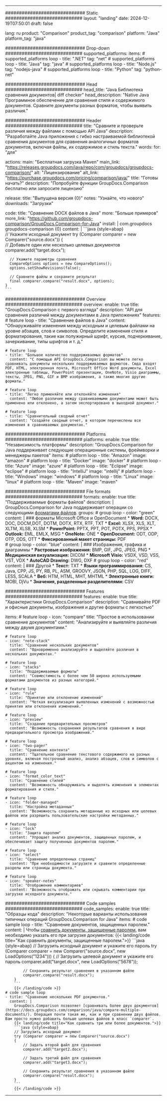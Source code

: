 
---
############################# Static ############################
layout: "landing"
date: 2024-12-19T07:50:01
draft: false

lang: ru
product: "Comparison"
product_tag: "comparison"
platform: "Java"
platform_tag: "java"

############################# Drop-down ############################
supported_platforms:
  items:
    # supported_platforms loop
    - title: ".NET"
      tag: "net"
    # supported_platforms loop
    - title: "Java"
      tag: "java"
    # supported_platforms loop
    - title: "Node.js"
      tag: "nodejs-java"
    # supported_platforms loop
    - title: "Python"
      tag: "python-net"

############################# Head ############################
head_title: "Java Библиотека сравнения документов| diff checker"
head_description: "Native Java Программное обеспечение для сравнения стиля и содержимого документов. Сравните документы разных форматов, чтобы выявить различия."

############################# Header ############################
title: "Сравните и проверьте различия между файлами с помощью API Java"
description: "Разработайте Java приложения с гибко настраиваемой библиотекой сравнения документов для сравнения аналогичных форматов документов, включая файлы, их содержимое и стиль текста."
words:
  for: "для"

actions:
  main: "Бесплатная загрузка Maven"
  main_link: "https://releases.groupdocs.com/java/repo/com/groupdocs/groupdocs-comparison/"
  alt: "Лицензирование"
  alt_link: "https://purchase.groupdocs.com/pricing/comparison/java/"
  title: "Готовы начать?"
  description: "Попробуйте функции GroupDocs.Comparison бесплатно или запросите лицензию"

release:
  title: "Выпущена версия {0}"
  notes: "Узнайте, что нового"
  downloads: "Загрузки"

code:
  title: "Сравнение DOCX файлов в Java"
  more: "Больше примеров"
  more_link: "https://github.com/groupdocs-comparison/GroupDocs.Comparison-for-Java"
  install: |
    <dependency>
      <groupId>com.groupdocs</groupId>
      <artifactId>groupdocs-comparison</artifactId>
      <version>{0}</version>
    </dependency>
  content: |
    ```java {style=abap}  
    // Укажите исходный документ
    try (Comparer comparer = new Comparer("source.docx"))
    {    
      // Добавьте один или несколько целевых документов
      comparer.add("target.docx");

      // Укажите параметры сравнения
      CompareOptions options = new CompareOptions();
      options.setShowRevisions(false);

      // Сравните файлы и сохраните результат
      final comparer.compare("result.docx", options);
    }    
    ```

############################# Overview ############################
overview:
  enable: true
  title: "GroupDocs.Comparison с первого взгляда"
  description: "API для сравнения различий между документами в Java приложениях"
  features:
    # feature loop
    - title: "Сравнение файлов в Java"
      content: "Обнаруживайте изменения между исходным и целевым файлами на уровне абзацев, слов и символов. Определите изменения стиля и форматирования, такие как полужирный шрифт, курсив, подчеркивание, зачеркивание, типы шрифтов и т. д."

    # feature loop
    - title: "Большое количество поддерживаемых форматов"
      content: "С помощью API GroupDocs.Comparison вы можете легко сравнивать документы нескольких поддерживаемых форматов. Сюда входят PDF, HTML, электронная почта, Microsoft Office Word документы, Excel электронные таблицы, PowerPoint презентации, OneNote, Visio диаграммы, тексты, JPEG, PNG, GIF и BMP изображения, а также многие другие форматы."

    # feature loop
    - title: "Легко применяйте или отклоняйте изменения"
      content: "Любое различие между сравниваемыми документами может быть применено или отклонено, а затем экспортировано в выходной документ."

    # feature loop
    - title: "Сравнительный сводный отчет"
      content: "Создайте сводный отчет, в котором перечислены все изменения в сравниваемых документах."

############################# Platforms ############################
platforms:
  enable: true
  title: "Независимость платформы"
  description: "GroupDocs.Comparison for Java поддерживает следующие операционные системы, фреймворки и менеджеры пакетов"
  items:
    # platform loop
    - title: "Amazon"
      image: "amazon"
    # platform loop
    - title: "Docker"
      image: "docker"
    # platform loop
    - title: "Azure"
      image: "azure"
    # platform loop
    - title: "Eclipse"
      image: "eclipse"
    # platform loop
    - title: "IntelliJ"
      image: "intellij"
    # platform loop
    - title: "Windows"
      image: "windows"
    # platform loop
    - title: "Linux"
      image: "linux"
    # platform loop
    - title: "Maven"
      image: "maven"

############################# File formats ############################
formats:
  enable: true
  title: "Поддерживаемые форматы файлов"
  description: |
    GroupDocs.Comparison for Java поддерживает операции со следующими [форматами файлов](https://docs.groupdocs.com/comparison/java/supported-document-formats/).
  groups:
    # group loop
    - color: "green"
      content: |
        ### форматы Microsoft Office и OpenDocument
        * **Word:** DOCX, DOC, DOCM,DOT, DOTM, DOTX, RTX, RTF, TXT
        * **Excel:** XLSX, XLS, XLT, XLTM, XLSB, XLSM
        * **PowerPoint:** PPTX, PPT, POT, POTX, PPS, PPSX
        * **Outlook:** EML, EMLX, MSG
        * **OneNote:** ONE
        * **OpenDocument:** ODT, ODP, OTP, ODS, OTT
        * **Фиксированный макет страницы:** PDF        
    # group loop
    - color: "blue"
      content: |
        ### Изображения, графика и диаграммы
        * **Растровые изображения:** BMP, GIF, JPG, JPEG, PNG
        * **Медицинская визуализация:** DICOM
        * **Microsoft Visio:** VSDX, VSD, VSS, VST, VDX
        * **AutoCAD Drawing:** DWG, DXF
      # group loop
    - color: "red"
      content: |
        ### Другой
        * **Текст:** TXT
        * **Языки программирования:** CS, Java, CPP, JS, PY, RB, PL, ASM, GROOVY, JSON, PHP, SQL, LOG, DIFF, LESS, SCALA
        * **Веб:** HTM, HTML, MHT, MHTML
        * **Электронные книги:** MOBI, DjVu
        * **Значения, разделенные разделителями:** CSV

############################# Features ############################
features:
  enable: true
  title: "Характеристики GroupDocs.Comparison"
  description: "Сравнивайте PDF и офисные документы, изображения и другие форматы с легкостью"

  items:
    # feature loop
    - icon: "compare"
      title: "Простое в использовании сравнение документов"
      content: "Анализируйте и выявляйте различия между двумя документами."

    # feature loop
    - icon: "note-stack"
      title: "Сравнение нескольких документов"
      content: "Одновременно анализируйте и выделяйте различия в нескольких документах."

    # feature loop
    - icon: "stacks"
      title: "Поддерживаемые форматы"
      content: "Совместимость с более чем 50 широко используемыми форматами документов из разных категорий."

    # feature loop
    - icon: "rule"
      title: "Принятие или отклонение изменений"
      content: "Четкая визуализация выявленных изменений с возможностью принятия или отклонения изменений."

    # feature loop
    - icon: "preview"
      title: "Создание предварительных просмотров"
      content: "Возможность сохранения результатов сравнения в виде предварительного просмотра изображений."

    # feature loop
    - icon: "two-pager"
      title: "Сравнение контента"
      content: "Тщательное сравнение текстового содержимого на разных уровнях, включая построчный анализ, анализ абзацев, слов и символов с акцентом на изменения."

    # feature loop
    - icon: "format_color_text"
      title: "Сравнение стилей"
      content: "Возможность обнаруживать и выделять изменения в элементах форматирования и стиля."

    # feature loop
    - icon: "folder-managed"
      title: "Настройка метаданных"
      content: "Возможность сохранить метаданные из исходных или целевых файлов или разрешить пользовательские настройки метаданных."

    # feature loop
    - icon: "lock"
      title: "Защита паролем"
      content: "Упрощает анализ документов, защищенных паролем, и обеспечивает защиту полученных документов паролем."

    # feature loop
    - icon: "select"
      title: "Сравнение определенных страниц"
      content: "При необходимости загрузите и сравните определенные разделы или страницы документа."

    # feature loop
    - icon: "speaker-notes"
      title: "Отображение комментариев"
      content: "Возможность отображать или скрывать комментарии при загрузке исходного документа."

############################# Code samples ############################
code_samples:
  enable: true
  title: "Образцы кода"
  description: "Некоторые варианты использования типичных операций GroupDocs.Comparison for Java"
  items:
    # code sample loop
    - title: "Сравнение документов, защищенных паролем."
      content: |
        Чтобы [сравнить документы, защищенные паролем](https://docs.groupdocs.com/comparison/java/load-password-protected-documents/), вам необходимо указать его при загрузке документов:
        {{< landing/code title="Как сравнить документы, защищенные паролем.">}}
        ```java {style=abap}
        // Загрузить исходный документ и укажите его пароль
        try (Comparer comparer = new Comparer("source.docx", new LoadOptions("1234")))
        {
            // Загрузить целевой документ и укажите его пароль
            comparer.add("target.docx", new LoadOptions("5678"));
        
            // Сохранить результат сравнения в указанном файле
            comparer.compare("result.docx");
        }
        ```
        {{< /landing/code >}}
    # code sample loop
    - title: "Сравнение нескольких PDF документов."
      content: |
        GroupDocs.Comparison позволяет [сравнивать более двух документов](https://docs.groupdocs.com/comparison/java/compare-multiple-documents/). Операция почти такая же, как и при сравнении двух файлов. Вам просто нужно добавить больше целевых файлов в класс `comparer`.
        {{< landing/code title="Как сравнить три или более документов.">}}
        ```java {style=abap}   
        // Загрузить исходный документ
        try (Comparer comparer = new Comparer("source.docx") 
        {
            // Задать второй файл для сравнения
            comparer.add("target2.docx");

            // Задать третий файл для сравнения
            comparer.add("target3.docx");

            // Сохранить результат сравнения в указанном файле
            comparer.compare("result.docx");
        }
        ```
        {{< /landing/code >}}

---

